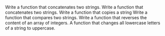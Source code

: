 Write a function that concatenates two strings.
Write a function that concatenates two strings.
Write a function that copies a string
Write a function that compares two strings.
Write a function that reverses the content of an array of integers.
A function that changes all lowercase letters of a string to uppercase.

